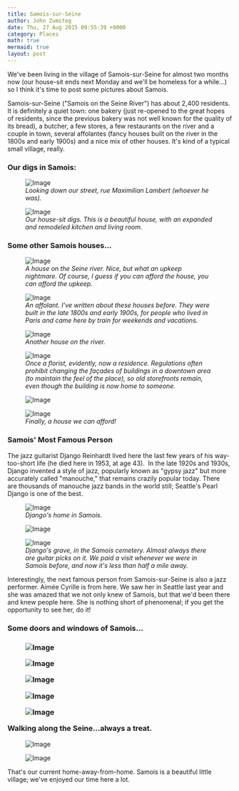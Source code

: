 ```yaml
---
title: Samois-sur-Seine
author: John Zumsteg
date: Thu, 27 Aug 2015 09:55:39 +0000
category: Places
math: true
mermaid: true
layout: post
---
```

We've been living in the village of Samois-sur-Seine for almost two months now (our house-sit ends next Monday and we'll be homeless for a while...) so I think it's time to post some pictures about Samois.

Samois-sur-Seine ("Samois on the Seine River") has about 2,400 residents. It is definitely a quiet town: one bakery (just re-opened to the great hopes of residents, since the previous bakery was not well known for the quality of its bread), a butcher, a few stores, a few restaurants on the river and a couple in town, several affolantes (fancy houses built on the river in the 1800s and early 1900s) and a nice mix of other houses. It's kind of a typical small village, really.
<h3>Our digs in Samois:</h3>
<figure class = "landscape">
	<img src="{{"/assets/images/2015/08/Samois-23.jpg" | prepend: site.baseurl | prepend: site.url }}" alt="Image" />
	<figcaption><em>Looking down our street, rue Maximilian Lambert (whoever he was).</em></figcaption>
</figure>



<figure class = "landscape">
	<img src="{{"/assets/images/2015/08/Samois-24.jpg" | prepend: site.baseurl | prepend: site.url }}" alt="Image" />
	<figcaption><em>Our house-sit digs. This is a beautiful house, with an expanded and remodeled kitchen and living room.</em></figcaption>
</figure>


<h3>Some other Samois houses...</h3>
<figure class = "landscape">
	<img src="{{"/assets/images/2015/08/Samois-15.jpg" | prepend: site.baseurl | prepend: site.url }}" alt="Image" />
	<figcaption><em>A house on the Seine river. Nice, but what an upkeep nightmare. Of course, I guess if you can afford the house, you can afford the upkeep.</em></figcaption>
</figure>



<figure class = "landscape">
	<img src="{{"/assets/images/2015/08/Samois-14.jpg" | prepend: site.baseurl | prepend: site.url }}" alt="Image" />
	<figcaption><em>An affolant. I've written about these houses before. They were built in the late 1800s and early 1900s, for people who lived in Paris and came here by train for weekends and vacations.</em></figcaption>
</figure>



<figure class = "landscape">
	<img src="{{"/assets/images/2015/08/Samois-12.jpg" | prepend: site.baseurl | prepend: site.url }}" alt="Image" />
	<figcaption><em>Another house on the river.</em></figcaption>
</figure>



<figure class = "portrait">
	<img src="{{"/assets/images/2015/08/Samois-20.jpg" | prepend: site.baseurl | prepend: site.url }}" alt="Image" />
	<figcaption><em>Once a florist, evidently, now a residence. Regulations often prohibit changing the façades of buildings in a downtown area (to maintain the feel of the place), so old storefronts remain, even though the building is now home to someone.</em></figcaption>
</figure>



<figure class = "portrait">
	<img src="{{"/assets/images/2015/08/Samois-21.jpg" | prepend: site.baseurl | prepend: site.url }}" alt="Image" />
	<figcaption></figcaption>
</figure>



<figure class = "landscape">
	<img src="{{"/assets/images/2015/08/Samois-4.jpg" | prepend: site.baseurl | prepend: site.url }}" alt="Image" />
	<figcaption><em>Finally, a house we can afford!</em></figcaption>
</figure>


<h3>Samois' Most Famous Person</h3>
The jazz guitarist Django Reinhardt lived here the last few years of his way-too-short life (he died here in 1953, at age 43).  In the late 1920s and 1930s, Django invented a style of jazz, popularly known as "gypsy jazz" but more accurately called "manouche," that remains crazily popular today. There are thousands of manouche jazz bands in the world still; Seattle's Pearl Django is one of the best.

<figure class = "landscape">
	<img src="{{"/assets/images/2015/08/Samois-10.jpg" | prepend: site.baseurl | prepend: site.url }}" alt="Image" />
	<figcaption><em>Django's home in Samois.</em></figcaption>
</figure>



<figure class = "landscape">
	<img src="{{"/assets/images/2015/08/Samois-3.jpg" | prepend: site.baseurl | prepend: site.url }}" alt="Image" />
	<figcaption></figcaption>
</figure>



<figure class = "portrait">
	<img src="{{"/assets/images/2015/08/Samois.jpg" | prepend: site.baseurl | prepend: site.url }}" alt="Image" />
	<figcaption><em>Django's grave, in the Samois cemetery. Almost always there are guitar picks on it. We paid a visit whenever we were in Samois before, and now it's less than half a mile away.</em></figcaption>
</figure>



Interestingly, the next famous person from Samois-sur-Seine is also a jazz performer. Aimée Cyrille is from here. We saw her in Seattle last year and she was amazed that we not only knew of Samois, but that we'd been there and knew people here. She is nothing short of phenomenal; if you get the opportunity to see her, do it!
<h3>Some doors and windows of Samois...</h3>
<h3><figure class = "portrait">
	<img src="{{"/assets/images/2015/08/Samois-22.jpg" | prepend: site.baseurl | prepend: site.url }}" alt="Image" />
	<figcaption></figcaption>
</figure>

 <figure class = "portrait">
	<img src="{{"/assets/images/2015/08/Samois-17.jpg" | prepend: site.baseurl | prepend: site.url }}" alt="Image" />
	<figcaption></figcaption>
</figure>

 <figure class = "portrait">
	<img src="{{"/assets/images/2015/08/Samois-9.jpg" | prepend: site.baseurl | prepend: site.url }}" alt="Image" />
	<figcaption></figcaption>
</figure>

 <figure class = "portrait">
	<img src="{{"/assets/images/2015/08/Samois-8.jpg" | prepend: site.baseurl | prepend: site.url }}" alt="Image" />
	<figcaption></figcaption>
</figure>

 <figure class = "landscape">
	<img src="{{"/assets/images/2015/08/Samois-7.jpg" | prepend: site.baseurl | prepend: site.url }}" alt="Image" />
	<figcaption></figcaption>
</figure>

Walking along the Seine...always a treat.</h3>
<figure class = "landscape">
	<img src="{{"/assets/images/2015/08/Samois-11.jpg" | prepend: site.baseurl | prepend: site.url }}" alt="Image" />
	<figcaption></figcaption>
</figure>

<figure class = "landscape">
	<img src="{{"/assets/images/2015/08/Samois-16.jpg" | prepend: site.baseurl | prepend: site.url }}" alt="Image" />
	<figcaption></figcaption>
</figure>



That's our current home-away-from-home. Samois is a beautiful little village; we've enjoyed our time here a lot.

&nbsp;

